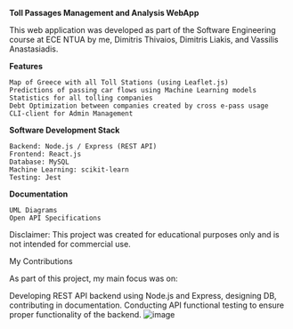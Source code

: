 **Toll Passages Management and Analysis WebApp**

This web application was developed as part of the Software Engineering course at ECE NTUA by me, Dimitris Thivaios, Dimitris Liakis, and Vassilis Anastasiadis.

**Features**

    Map of Greece with all Toll Stations (using Leaflet.js)
    Predictions of passing car flows using Machine Learning models
    Statistics for all tolling companies
    Debt Optimization between companies created by cross e-pass usage
    CLI-client for Admin Management

**Software Development Stack**

    Backend: Node.js / Express (REST API)
    Frontend: React.js
    Database: MySQL
    Machine Learning: scikit-learn
    Testing: Jest

**Documentation**

    UML Diagrams
    Open API Specifications

Disclaimer: This project was created for educational purposes only and is not intended for commercial use.

My Contributions

As part of this project, my main focus was on:

   Developing REST API backend using Node.js and Express,  designing DB, contributing in documentation.
    Conducting API functional testing to ensure proper functionality of the backend.
   ![image](https://github.com/user-attachments/assets/ffa85471-cacc-44a6-8ac8-006ad04db8a7)


